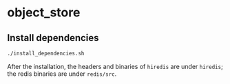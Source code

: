 # object_store

## Install dependencies

```bash
./install_dependencies.sh
```

After the installation, the headers and binaries of `hiredis` are under `hiredis`; the redis binaries are under `redis/src`.

